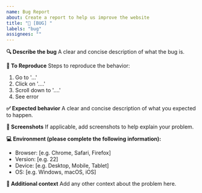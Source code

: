```yaml
---
name: Bug Report
about: Create a report to help us improve the website
title: "🐛 [BUG] "
labels: "bug"
assignees: ""
---
```


**🔍 Describe the bug**
A clear and concise description of what the bug is.

**🔄 To Reproduce**
Steps to reproduce the behavior:

1. Go to '...'
2. Click on '....'
3. Scroll down to '....'
4. See error

**✅ Expected behavior**
A clear and concise description of what you expected to happen.

**📸 Screenshots**
If applicable, add screenshots to help explain your problem.

**💻 Environment (please complete the following information):**

- Browser: [e.g. Chrome, Safari, Firefox]
- Version: [e.g. 22]
- Device: [e.g. Desktop, Mobile, Tablet]
- OS: [e.g. Windows, macOS, iOS]

**📝 Additional context**
Add any other context about the problem here.
